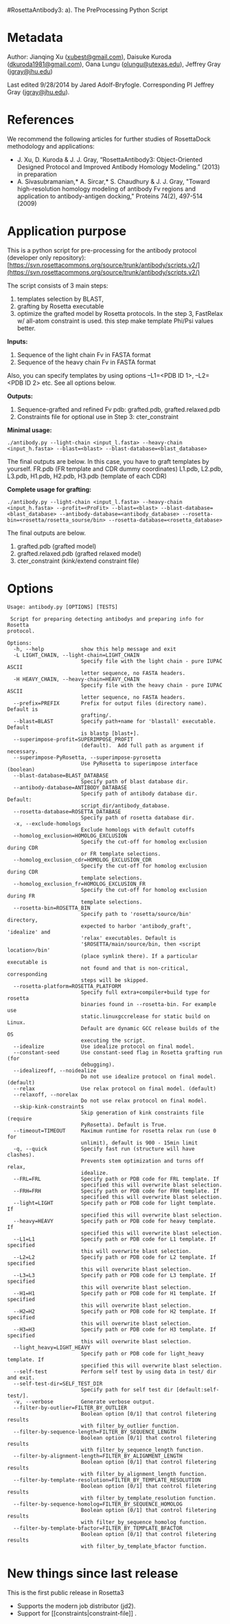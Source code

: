 #RosettaAntibody3: a). The PreProcessing Python Script

Metadata
========

Author: Jianqing Xu (xubest@gmail.com), Daisuke Kuroda (dkuroda1981@gmail.com), Oana Lungu (olungu@utexas.edu), Jeffrey Gray (jgray@jhu.edu)

Last edited 9/28/2014 by Jared Adolf-Bryfogle. Corresponding PI Jeffrey Gray (jgray@jhu.edu).

References
==========

We recommend the following articles for further studies of RosettaDock methodology and applications:

-   J. Xu, D. Kuroda & J. J. Gray, “RosettaAntibody3: Object-Oriented Designed Protocol and Improved Antibody Homology Modeling.” (2013) in preparation
-   A. Sivasubramanian,\* A. Sircar,\* S. Chaudhury & J. J. Gray, "Toward high-resolution homology modeling of antibody Fv regions and application to antibody-antigen docking," Proteins 74(2), 497-514 (2009)

Application purpose
===========================================

This is a python script for pre-processing for the antibody protocol (developer only repository): [https://svn.rosettacommons.org/source/trunk/antibody/scripts.v2/](https://svn.rosettacommons.org/source/trunk/antibody/scripts.v2/)

The script consists of 3 main steps:

1.  templates selection by BLAST,
2.  grafting by Rosetta executable
3.  optimize the grafted model by Rosetta protocols. In the step 3, FastRelax w/ all-atom constraint is used. this step make template Phi/Psi values better.

**Inputs:**

1.  Sequence of the light chain Fv in FASTA format
2.  Sequence of the heavy chain Fv in FASTA format

Also, you can specify templates by using options –L1=\<PDB ID 1\>, –L2=\<PDB ID 2\> etc. See all options below.

**Outputs:**

1.  Sequence-grafted and refined Fv pdb: grafted.pdb, grafted.relaxed.pdb
2.  Constraints file for optional use in Step 3: cter\_constraint

**Minimal usage:**

```
./antibody.py --light-chain <input_l.fasta> --heavy-chain <input_h.fasta> --blast=<blast> --blast-database=<blast_database>
```

The final outputs are below. In this case, you have to graft templates by yourself. FR.pdb (FR template and CDR dummy coordinates) L1.pdb, L2.pdb, L3.pdb, H1.pdb, H2.pdb, H3.pdb (template of each CDR)

**Complete usage for grafting:**

```
./antibody.py --light-chain <input_l.fasta> --heavy-chain <input_h.fasta> --profit=<ProFit> --blast=<blast> --blast-database=<blast_database> --antibody-database=<antibody_database> --rosetta-bin=<rosetta/rosetta_sourse/bin> --rosetta-database=<rosetta_database> 
```

The final outputs are below.

1.  grafted.pdb (grafted model)
2.  grafted.relaxed.pdb (grafted relaxed model)
3.  cter\_constraint (kink/extend constraint file)

Options
=======

```
Usage: antibody.py [OPTIONS] [TESTS]

 Script for preparing detecting antibodys and preparing info for Rosetta
protocol.

Options:
  -h, --help            show this help message and exit
  -L LIGHT_CHAIN, --light-chain=LIGHT_CHAIN
                        Specify file with the light chain - pure IUPAC ASCII
                        letter sequence, no FASTA headers.
  -H HEAVY_CHAIN, --heavy-chain=HEAVY_CHAIN
                        Specify file with the heavy chain - pure IUPAC ASCII
                        letter sequence, no FASTA headers.
  --prefix=PREFIX       Prefix for output files (directory name). Default is
                        grafting/.
  --blast=BLAST         Specify path+name for 'blastall' executable. Default
                        is blastp [blast+].
  --superimpose-profit=SUPERIMPOSE_PROFIT
                        (default).  Add full path as argument if necessary.
  --superimpose-PyRosetta, --superimpose-pyrosetta
                        Use PyRosetta to superimpose interface (boolean)
  --blast-database=BLAST_DATABASE
                        Specify path of blast database dir.
  --antibody-database=ANTIBODY_DATABASE
                        Specify path of antibody database dir. Default:
                        script_dir/antibody_database.
  --rosetta-database=ROSETTA_DATABASE
                        Specify path of rosetta database dir.
  -x, --exclude-homologs
                        Exclude homologs with default cutoffs
  --homolog_exclusion=HOMOLOG_EXCLUSION
                        Specify the cut-off for homolog exclusion during CDR
                        or FR template selections.
  --homolog_exclusion_cdr=HOMOLOG_EXCLUSION_CDR
                        Specify the cut-off for homolog exclusion during CDR
                        template selections.
  --homolog_exclusion_fr=HOMOLOG_EXCLUSION_FR
                        Specify the cut-off for homolog exclusion during FR
                        template selections.
  --rosetta-bin=ROSETTA_BIN
                        Specify path to 'rosetta/source/bin' directory,
                        expected to harbor 'antibody_graft', 'idealize' and
                        'relax' executables. Default is
                        '$ROSETTA/main/source/bin, then <script location>/bin'
                        (place symlink there). If a particular executable is
                        not found and that is non-critical, corresponding
                        steps will be skipped.
  --rosetta-platform=ROSETTA_PLATFORM
                        Specify full extra+compiler+build type for rosetta
                        binaries found in --rosetta-bin. For example use
                        static.linuxgccrelease for static build on Linux.
                        Default are dynamic GCC release builds of the OS
                        executing the script.
  --idealize            Use idealize protocol on final model.
  --constant-seed       Use constant-seed flag in Rosetta grafting run (for
                        debugging).
  --idealizeoff, --noidealize
                        Do not use idealize protocol on final model. (default)
  --relax               Use relax protocol on final model. (default)
  --relaxoff, --norelax
                        Do not use relax protocol on final model.
  --skip-kink-constraints
                        Skip generation of kink constraints file (require
                        PyRosetta). Default is True.
  --timeout=TIMEOUT     Maximum runtime for rosetta relax run (use 0 for
                        unlimit), default is 900 - 15min limit
  -q, --quick           Specify fast run (structure will have clashes).
                        Prevents stem optimization and turns off relax,
                        idealize.
  --FRL=FRL             Specify path or PDB code for FRL template. If
                        specified this will overwrite blast selection.
  --FRH=FRH             Specify path or PDB code for FRH template. If
                        specified this will overwrite blast selection.
  --light=LIGHT         Specify path or PDB code for light template. If
                        specified this will overwrite blast selection.
  --heavy=HEAVY         Specify path or PDB code for heavy template. If
                        specified this will overwrite blast selection.
  --L1=L1               Specify path or PDB code for L1 template. If specified
                        this will overwrite blast selection.
  --L2=L2               Specify path or PDB code for L2 template. If specified
                        this will overwrite blast selection.
  --L3=L3               Specify path or PDB code for L3 template. If specified
                        this will overwrite blast selection.
  --H1=H1               Specify path or PDB code for H1 template. If specified
                        this will overwrite blast selection.
  --H2=H2               Specify path or PDB code for H2 template. If specified
                        this will overwrite blast selection.
  --H3=H3               Specify path or PDB code for H3 template. If specified
                        this will overwrite blast selection.
  --light_heavy=LIGHT_HEAVY
                        Specify path or PDB code for light_heavy template. If
                        specified this will overwrite blast selection.
  --self-test           Perform self test by using data in test/ dir and exit.
  --self-test-dir=SELF_TEST_DIR
                        Specify path for self test dir [default:self-test/].
  -v, --verbose         Generate verbose output.
  --filter-by-outlier=FILTER_BY_OUTLIER
                        Boolean option [0/1] that control filetering results
                        with filter_by_outlier function.
  --filter-by-sequence-length=FILTER_BY_SEQUENCE_LENGTH
                        Boolean option [0/1] that control filetering results
                        with filter_by_sequence_length function.
  --filter-by-alignment-length=FILTER_BY_ALIGNMENT_LENGTH
                        Boolean option [0/1] that control filetering results
                        with filter_by_alignment_length function.
  --filter-by-template-resolution=FILTER_BY_TEMPLATE_RESOLUTION
                        Boolean option [0/1] that control filetering results
                        with filter_by_template_resolution function.
  --filter-by-sequence-homolog=FILTER_BY_SEQUENCE_HOMOLOG
                        Boolean option [0/1] that control filetering results
                        with filter_by_sequence_homolog function.
  --filter-by-template-bfactor=FILTER_BY_TEMPLATE_BFACTOR
                        Boolean option [0/1] that control filetering results
                        with filter_by_template_bfactor function.

```

New things since last release
=============================

This is the first public release in Rosetta3

-   Supports the modern job distributor (jd2).
-   Support for [[constraints|constraint-file]] .

